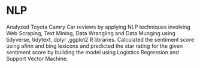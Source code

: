 # NLP
Analyzed Toyota Camry Car reviews by applying NLP techniques involving Web Scraping, Text Mining, Data Wrangling and Data Munging using tidyverse, tidytext, dplyr ,ggplot2 R libraries. 
Calculated the sentiment score using afinn and bing lexicons and predicted the star rating for the given sentiment score by building the model using Logistics Regression and Support Vector Machine.
